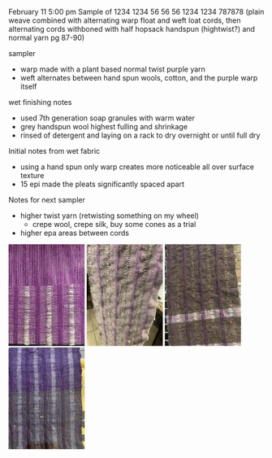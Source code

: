 February 11 5:00 pm
Sample of 1234 1234 56 56 56 1234 1234 787878 (plain weave combined with alternating warp float and weft loat cords, then alternating cords withboned with half hopsack handspun (hightwist?) and normal yarn pg 87-90)

sampler
+ warp made with a plant based normal twist purple yarn
+ weft alternates between hand spun wools, cotton, and the purple warp itself

wet finishing notes
- used 7th generation soap granules with warm water
- grey handspun wool highest fulling and shrinkage
- rinsed of detergent and laying on a rack to dry overnight or until full dry

Initial notes from wet fabric
- using a hand spun only warp creates more noticeable all over surface texture
- 15 epi made the pleats significantly spaced apart

Notes for next sampler
- higher twist yarn (retwisting something on my wheel)
   - crepe wool, crepe silk, buy some cones as a trial
- higher epa areas between cords

<img src="/image-files/8798.jpeg" width="150"/> <img src="/image-files/8803.jpeg" width="150"/> <img src="/image-files/8806.jpeg" width="150"/> <img src="/image-files/8811.jpeg" width="150"/>
